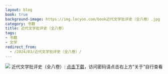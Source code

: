```yaml
---
layout: blog
book: true
background-image: https://img.locyoo.com/book近代文学批评史（全八卷）.jpg
category: 书籍
title: 近代文学批评史（全八卷）
tags:
- 书籍
- 文学
redirect_from:
  - /2024/03/近代文学批评史（全八卷）/
---
```

![](https://img.locyoo.com/book近代文学批评史（全八卷）.jpg)
近代文学批评史（全八卷）: <a name = "ref1" href="https://url18.ctfile.com/f/50983618-1380049063-409475?p=3619">点击下载</a>，访问密码请点击右上方“关于”自行查看